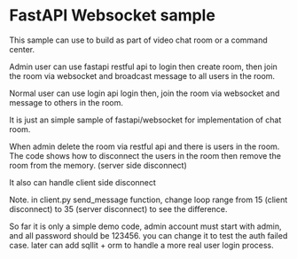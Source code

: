 # FastAPI Websocket sample

This sample can use to build as part of video chat room or a command center.

Admin user can use fastapi restful api to login then create room, then join the room via websocket and broadcast message to all users in the room.

Normal user can use login api login then, join the room via websocket and message to others in the room.

It is just an simple sample of fastapi/websocket for implementation of chat room.

When admin delete the room via restful api and there is users in the room. The code shows how to disconnect the users in the room then remove the room from the memory. (server side disconnect)

It also can handle client side disconnect

Note. in client.py send_message function, change loop range from 15 (client disconnect) to 35 (server disconnect) to see the difference.

So far it is only a simple demo code, admin account must start with admin, and all password should be 123456. you can change it to test the auth failed case. later can add sqllit + orm to handle a more real user login process.
